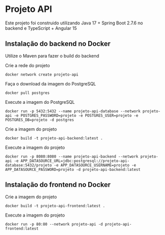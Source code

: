 # Projeto API

Este projeto foi construido utilizando Java 17 + Spring Boot 2.7.6 no backend e TypeScript + Angular 15

## Instalação do backend no Docker

Utilize o Maven para fazer o build do backend

Crie a rede do projeto

<pre><code>docker network create projeto-api</code></pre>

Faça o download da imagem do PostgreSQL

<pre><code>docker pull postgres</code></pre>

Execute a imagem do PostgreSQL

<pre><code>docker run -p 5432:5432 --name projeto-api-database --network projeto-api -e POSTGRES_PASSWORD=projeto -e POSTGRES_USER=projeto -e POSTGRES_DB=projeto -d postgres</code></pre>

Crie a imagem do projeto

<pre><code>docker build -t projeto-api-backend:latest .</code></pre>

Execute a imagem do projeto

<pre><code>docker run -p 8080:8080 --name projeto-api-backend --network projeto-api -e APP_DATASOURCE_URL=jdbc:postgresql://projeto-api-database:5432/projeto -e APP_DATASOURCE_USERNAME=projeto -e APP_DATASOURCE_PASSWORD=projeto -d projeto-api-backend:latest</code></pre>

## Instalação do frontend no Docker

Crie a imagem do projeto

<pre><code>docker build -t projeto-api-frontend:latest .</code></pre>

Execute a imagem do projeto

<pre><code>docker run -p 80:80 --network projeto-api -d projeto-api-frontend:latest</code></pre>